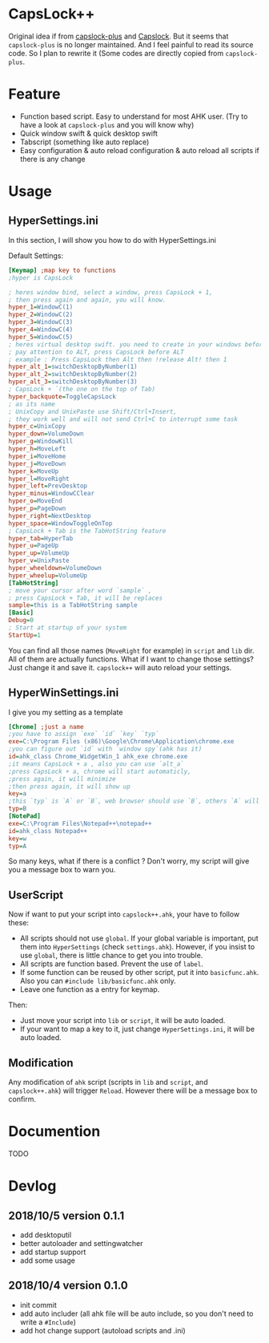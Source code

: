 # CapsLock++
Original idea if from [capslock-plus](https://github.com/wo52616111/capslock-plus) and [Capslock](https://github.com/Vonng/Capslock). But it seems that `capslock-plus` is no longer maintained. And I feel painful to read its source code. So I plan to rewrite it (Some codes are directly copied from `capslock-plus`. 
# Feature
- Function based script. Easy to understand for most AHK user. (Try to have a look at `capslock-plus` and you will know why)
- Quick window swift & quick desktop swift
- Tabscript (something like auto replace)
- Easy configuration & auto reload configuration & auto reload all scripts if there is any change
# Usage
## HyperSettings.ini
In this section, I will show you how to do with HyperSettings.ini

Default Settings:
```ini
[Keymap] ;map key to functions
;hyper is CapsLock

; heres window bind, select a window, press CapsLock + 1, 
; then press again and again, you will know.
hyper_1=WindowC(1)
hyper_2=WindowC(2)
hyper_3=WindowC(3)
hyper_4=WindowC(4)
hyper_5=WindowC(5)
; heres virtual desktop swift. you need to create in your windows before you use
; pay attention to ALT, press CapsLock before ALT
; example : Press CapsLock then Alt then !release Alt! then 1
hyper_alt_1=switchDesktopByNumber(1)
hyper_alt_2=switchDesktopByNumber(2)
hyper_alt_3=switchDesktopByNumber(3)
; CapsLock + `(the one on the top of Tab)
hyper_backquote=ToggleCapsLock
; as its name
; UnixCopy and UnixPaste use Shift/Ctrl+Insert,
; they work well and will not send Ctrl+C to interrupt some task
hyper_c=UnixCopy
hyper_down=VolumeDown
hyper_g=WindowKill
hyper_h=MoveLeft
hyper_i=MoveHome
hyper_j=MoveDown
hyper_k=MoveUp
hyper_l=MoveRight
hyper_left=PrevDesktop
hyper_minus=WindowCClear
hyper_o=MoveEnd
hyper_p=PageDown
hyper_right=NextDesktop
hyper_space=WindowToggleOnTop
; CapsLock + Tab is the TabHotString feature
hyper_tab=HyperTab
hyper_u=PageUp
hyper_up=VolumeUp
hyper_v=UnixPaste
hyper_wheeldown=VolumeDown
hyper_wheelup=VolumeUp
[TabHotString]
; move your cursor after word `sample` , 
; press CapsLock + Tab, it will be replaces
sample=this is a TabHotString sample
[Basic]
Debug=0
; Start at startup of your system
StartUp=1

```
You can find all those names (`MoveRight` for example) in `script` and `lib` dir. All of them are actually functions. What if I want to change those settings? Just change it and save it. `capslock++` will auto reload your settings.
## HyperWinSettings.ini
I give you my setting as a template
```ini
[Chrome] ;just a name
;you have to assign `exe` `id` `key` `typ`
exe=C:\Program Files (x86)\Google\Chrome\Application\chrome.exe
;you can figure out `id` with `window spy`(ahk has it)
id=ahk_class Chrome_WidgetWin_1 ahk_exe chrome.exe
;it means CapsLock + a , also you can use `alt_a`
;press CapsLock + a, chrome will start automaticly, 
;press again, it will minimize
;then press again, it will show up
key=a
;this `typ` is `A` or `B`, web browser should use `B`, others `A` will suit.
typ=B
[NotePad]
exe=C:\Program Files\Notepad++\notepad++
id=ahk_class Notepad++
key=w
typ=A
```
So many keys, what if there is a conflict ? Don't worry, my script will give you a message box to warn you.
## UserScript
Now if want to put your script into `capslock++.ahk`, your have to follow these:
- All scripts should not use `global`. If your global variable is important, put them into `HyperSettings` (check `settings.ahk`). However, if you insist to use `global`, there is little chance to get you into trouble.
- All scripts are function based. Prevent the use of `label`.
- If some function can be reused by other script, put it into `basicfunc.ahk`. Also you can `#include lib/basicfunc.ahk` only.
- Leave one function as a entry for keymap.

Then:
- Just move your script into `lib` or `script`, it will be auto loaded.
- If your want to map a key to it, just change `HyperSettings.ini`, it will be auto loaded.

## Modification
Any modification of `ahk` script (scripts in `lib` and `script`, and `capslock++.ahk`) will trigger `Reload`. However there will be a message box to confirm.
# Documention
TODO

# Devlog
## 2018/10/5 version 0.1.1
- add desktoputil
- better autoloader and settingwatcher
- add startup support
- add some usage
## 2018/10/4 version 0.1.0
- init commit
- add auto includer (all ahk file will be auto include, so you don't need to write a `#Include`)
- add hot change support (autoload scripts and .ini)